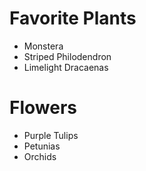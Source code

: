 # Favorite Plants

- Monstera
- Striped Philodendron
- Limelight Dracaenas

# Flowers

- Purple Tulips
- Petunias
- Orchids

